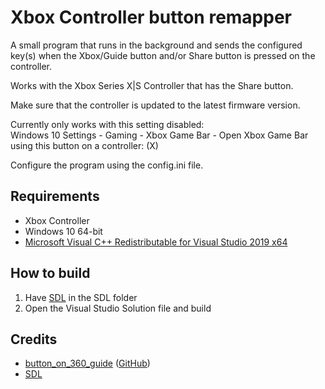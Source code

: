 # Xbox Controller button remapper

A small program that runs in the background and sends the configured key(s) when the Xbox/Guide button and/or Share button is pressed on the controller.

Works with the Xbox Series X|S Controller that has the Share button.

Make sure that the controller is updated to the latest firmware version.

Currently only works with this setting disabled:\
Windows 10 Settings - Gaming - Xbox Game Bar - Open Xbox Game Bar using this button on a controller: (X)

Configure the program using the config.ini file.

## Requirements
- Xbox Controller
- Windows 10 64-bit
- [Microsoft Visual C++ Redistributable for Visual Studio 2019 x64](https://visualstudio.microsoft.com/downloads/#microsoft-visual-c-redistributable-for-visual-studio-2019)

## How to build
1. Have [SDL](https://github.com/libsdl-org/SDL) in the SDL folder
2. Open the Visual Studio Solution file and build

## Credits
- [button_on_360_guide](https://www.reddit.com/r/emulation/comments/1goval/any_way_to_map_the_middle_xbox_360_button/camujj7/) ([GitHub](https://github.com/pinumbernumber/Xbox-360-Guide-Button-Remapper))
- [SDL](https://github.com/libsdl-org/SDL)